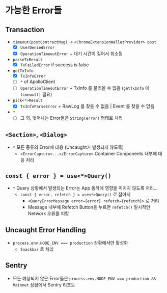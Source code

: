 # 가능한 Error들 

## Transaction

- `timeout(postContractMsg)` -> `<ChromeExtensionWalletProvider> post`
    - [x] `UserDeniedError`
    - [x] `OperationTimeoutError` + 대기 시간이 길어서 취소됨
- `parseTxResult`
    - [x] `TxFailedError` if success is false
- `getTxInfo`
    - [x] `TxInfoError`
    - [ ] `*` of ApolloClient
    - [ ] `OperationTimeoutError` + TxInfo 를 불러올 수 없음 (`getTxInfo` 에 `timeout()` 필요)
- `pick<*>Result`
    - [x] `TxInfoParseError` + RawLog 를 찾을 수 없음 | Event 를 찾을 수 없음
- `*`
    - [ ] 그 외, 벗어나는 Error들은 `String(error)` 형태로 처리

## `<Section>`, `<Dialog>`

- `*` 모든 종류의 Error에 대응 (Uncaught가 발생되지 않도록)
    - `<ErrorCapture>...</ErrorCapture>` Container Components 내부에 대응 처리
    
## `const { error } = use<*>Query()`

- `*` Query 상황에서 발생되는 Error는 App 동작에 영향을 미치지 않도록 처리...
    - `const { error, refetch } = use<*>Query()` 로 잡아서 
        - `<QueryErrorMessage error={error} refetch={refetch}>` 로 처리
        - Message 내부에 Refetch Button을 누르면 `refetch()` 일시적인 Network 오류를 피함

## Uncaught Error Handling

- `process.env.NODE_ENV === production` 상황에서만 활성화
    - `Snackbar` 로 처리

## Sentry

- 모든 예상되지 않은 Error들은 `process.env.NODE_ENV === production && Mainnet` 상황에서 Sentry 리포트

